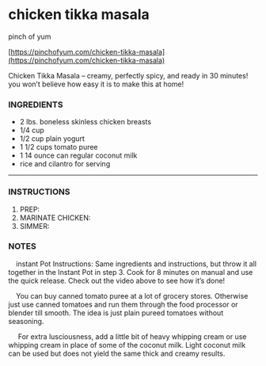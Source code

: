 # chicken tikka masala

pinch of yum 

[https://pinchofyum.com/chicken-tikka-masala](https://pinchofyum.com/chicken-tikka-masala)

Chicken Tikka Masala – creamy, perfectly spicy, and ready in 30 minutes! you won’t believe how easy it is to make this at home!

### INGREDIENTS

* 2 lbs. boneless skinless chicken breasts
* 1/4 cup
* 1/2 cup plain yogurt
* 1 1/2 cups tomato puree
* 1 14 ounce can regular coconut milk
* rice and cilantro for serving

---

### INSTRUCTIONS

1. PREP:
2. MARINATE CHICKEN:
3. SIMMER:

### NOTES

    instant Pot Instructions: Same ingredients and instructions, but throw it all together in the Instant Pot in step 3. Cook for 8 minutes on manual and use the quick release. Check out the video above to see how it’s done!

    You can buy canned tomato puree at a lot of grocery stores. Otherwise just use canned tomatoes and run them through the food processor or blender till smooth. The idea is just plain pureed tomatoes without seasoning.

     For extra lusciousness, add a little bit of heavy whipping cream or use whipping cream in place of some of the coconut milk. Light coconut milk can be used but does not yield the same thick and creamy results.
